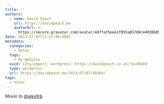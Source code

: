 ```yaml
---
title: ''
authors:
  - name: David Peach
    url: https://davidpeach.me
    avatarUrl: >-
      https://secure.gravatar.com/avatar/4d7faf5eee1f055a85788c44936b8995eaab6dfb004e7854ec747ccb272e91ee?s=96&d=mm&r=g
date: 2013-07-07T11:12:00.000Z
metadata:
  categories:
    - Notes
  tags:
    - My Website
  uuid: 11ty/import::wordpress::https://davidpeach.co.uk/?p=48484
  type: wordpress
  url: https://davidpeach.me/2013/07/07/48484/
tags:
  - notes
---
```

Movin to [@jekyllrb](https://twitter.com/jekyllrb)